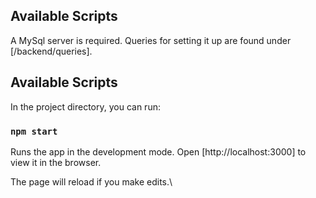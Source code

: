 ## Available Scripts

A MySql server is required. Queries for setting it up are found under [/backend/queries].

## Available Scripts

In the project directory, you can run:

### `npm start`

Runs the app in the development mode.
Open [http://localhost:3000] to view it in the browser.

The page will reload if you make edits.\

